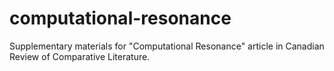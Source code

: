 # computational-resonance
Supplementary materials for "Computational Resonance" article in Canadian Review of Comparative Literature.
